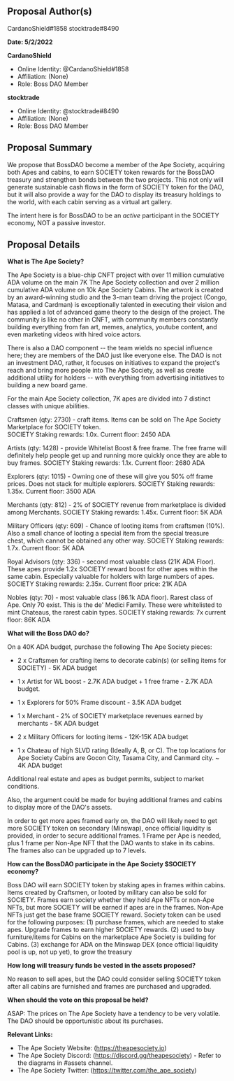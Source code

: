 ## Proposal Author(s)
CardanoShield#1858
stocktrade#8490

**Date: 5/2/2022**

**CardanoShield**
* Online Identity: @CardanoShield#1858
* Affiliation: (None)
* Role: Boss DAO Member

**stocktrade**
* Online Identity: @stocktrade#8490
* Affiliation: (None)
* Role: Boss DAO Member

## Proposal Summary
We propose that BossDAO become a member of the Ape Society, acquiring both Apes and cabins, to earn SOCIETY token rewards for the BossDAO treasury and strengthen bonds between the two projects. This not only will
generate sustainable cash flows in the form of SOCIETY token for the DAO, but it will also provide a way for the DAO to display its treasury holdings to the world, with each cabin serving as a virtual art gallery. 

The intent here is for BossDAO to be an *active* participant in the SOCIETY economy, NOT a passive investor.

## Proposal Details

**What is The Ape Society?**

The Ape Society is a blue-chip CNFT project with over 11 million cumulative ADA volume on the main 7K The Ape Society collection and over 2 million cumulative ADA volume on 10k Ape Society Cabins. The artwork is created by an award-winning studio and the 3-man team driving the project (Congo, Matasa, and Cardman) is exceptionally talented in executing their vision and has applied a lot of advanced game theory to the design of the project. The community is like no other in CNFT, with community members constantly building everything from fan art, memes, analytics, youtube content, and even marketing videos with hired voice actors.

There is also a DAO component -- the team wields no special influence here; they are members of the DAO just like everyone else. The DAO is not an investment DAO, rather, it focuses on initiatives to expand the project's reach and bring more people into The Ape Society, as well as create additional utility for holders -- with everything from advertising initiatives to building a new board game.

For the main Ape Society collection, 7K apes are divided into 7 distinct classes with unique abilities.

Craftsmen (qty: 2730) - craft items. Items can be sold on The Ape Society Marketplace for SOCIETY token.  
SOCIETY Staking rewards: 1.0x.
Current floor: 2450 ADA

Artists (qty: 1428) - provide Whitelist Boost & free frame. The free frame will definitely help people get up and running more quickly once they are able to buy frames.
SOCIETY Staking rewards: 1.1x.
Current floor: 2680 ADA 

Explorers (qty: 1015) - Owning one of these will give you 50% off frame prices. Does not stack for multiple explorers.
SOCIETY Staking rewards: 1.35x.
Current floor: 3500 ADA 

Merchants (qty: 812) - 2% of SOCIETY revenue from marketplace is divided among Merchants.
SOCIETY Staking rewards: 1.45x.
Current floor: 5K ADA 

Military Officers (qty: 609) - Chance of looting items from craftsmen (10%).  Also a small chance of looting a special item from the special treasure chest, which cannot be obtained any other way.
SOCIETY Staking rewards: 1.7x.
Current floor: 5K ADA 

Royal Advisors (qty: 336) - second most valuable class (21K ADA Floor). These apes provide 1.2x SOCIETY reward boost for other apes within the same cabin. Especially valuable for holders with large numbers of apes.
SOCIETY Staking rewards: 2.35x.
Current floor price: 21K ADA

Nobles (qty: 70) - most valuable class (86.1k ADA floor). Rarest class of Ape.  Only 70 exist. This is the de' Medici Family. These were whitelisted to mint Chateaus, the rarest cabin types.
SOCIETY staking rewards: 7x
current floor: 86K ADA

**What will the Boss DAO do?**

On a 40K ADA budget, purchase the following The Ape Society pieces:

* 2 x Craftsmen for crafting items to decorate cabin(s) (or selling items for SOCIETY) - 5K ADA budget

* 1 x Artist for WL boost - 2.7K ADA budget + 1 free frame - 2.7K ADA budget.

* 1 x Explorers for 50% Frame discount - 3.5K ADA budget

* 1 x Merchant - 2% of SOCIETY marketplace revenues earned by merchants - 5K ADA budget

* 2 x Military Officers for looting items - 12K-15K ADA budget

* 1 x Chateau of high SLVD rating (Ideally A, B, or C). The top locations for Ape Society Cabins are Gocon City, Tasama City, and Canmard city. ~ 4K ADA budget



Additional real estate and apes as budget permits, subject to market conditions.

Also, the argument could be made for buying additional frames and cabins to display more of the DAO's assets.

In order to get more apes framed early on, the DAO will likely need to get more SOCIETY token on secondary (Minswap), once official liquidity is provided, in order to secure additional frames. 1 Frame per Ape is needed, plus 1 frame per Non-Ape NFT that the DAO wants to stake in its cabins. The frames also can be upgraded up to 7 levels.

**How can  the BossDAO participate in the Ape Society $SOCIETY economy?**

Boss DAO will earn SOCIETY token by staking apes in frames within cabins. Items created by Craftsmen, or looted by military can also be sold for SOCIETY. Frames earn society whether they hold Ape NFTs or non-Ape NFTs, but more SOCIETY will be earned if apes are in the frames.  Non-Ape NFTs just get the base frame SOCIETY reward.  Society token can be used for the following purposes:
(1) purchase frames, which are needed to stake apes. Upgrade frames to earn higher SOCIETY rewards.
(2) used to buy furniture/items for Cabins on the marketplace Ape Society is building for Cabins.
(3) exchange for ADA on the Minswap DEX (once official liquidity pool is up, not up yet), to grow the treasury

**How long will treasury funds be vested in the assets proposed?**

No reason to sell apes, but the DAO could consider selling SOCIETY token after all cabins are furnished and frames are purchased and upgraded.

**When should the vote on this proposal be held?**

ASAP: The prices on The Ape Society have a tendency to be very volatile.  The DAO should be opportunistic about its purchases.

**Relevant Links:**
* The Ape Society Website: (https://theapesociety.io)
* The Ape Society Discord: (https://discord.gg/theapesociety) - Refer to the diagrams in #assets channel.
* The Ape Society Twitter: (https://twitter.com/the_ape_society)
